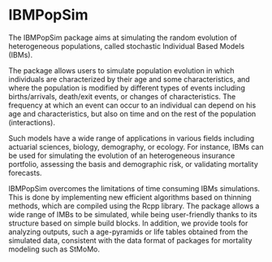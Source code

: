 IBMPopSim
=========

The IBMPopSim package aims at simulating the random evolution of heterogeneous populations, called stochastic Individual Based Models (IBMs). 

The package allows users to simulate population evolution in which individuals are characterized by their age and some characteristics, and where the population is modified by different types of events including births/arrivals, death/exit events, or changes of characteristics. The frequency at which an event can occur to an individual can depend on his age and characteristics, but also on time and on the rest of the population (interactions).

Such models have a wide range of applications in various fields including actuarial sciences, biology, demography, or ecology. For instance, IBMs can be used for simulating the evolution of an heterogeneous insurance portfolio, assessing the basis and demographic risk, or validating mortality forecasts. 

IBMPopSim overcomes the limitations of time consuming IBMs simulations. This is done by implementing new efficient algorithms based on thinning methods, which are compiled using the Rcpp library. The package allows a wide range of IMBs to be simulated, while being user-friendly thanks to its structure based on simple build blocks. In addition, we provide tools for analyzing outputs, such a age-pyramids or life tables obtained from the simulated data, consistent with the data format of packages for mortality modeling such as StMoMo.
